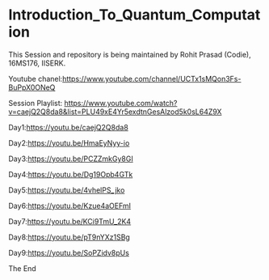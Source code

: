 # Introduction_To_Quantum_Computation

This Session and repository is being maintained by Rohit Prasad (Codie), 16MS176, IISERK.

Youtube chanel:https://www.youtube.com/channel/UCTx1sMQon3Fs-BuPpX0ONeQ

Session Playlist: https://www.youtube.com/watch?v=caejQ2Q8da8&list=PLU49xE4Yr5exdtnGesAlzod5k0sL64Z9X

Day1:https://youtu.be/caejQ2Q8da8

Day2:https://youtu.be/HmaEyNyy-io

Day3:https://youtu.be/PCZZmkGy8GI

Day4:https://youtu.be/Dg19Opb4GTk

Day5:https://youtu.be/4vhelPS_jko

Day6:https://youtu.be/Kzue4aOEFmI

Day7:https://youtu.be/KCi9TmU_2K4

Day8:https://youtu.be/pT9nYXz1SBg

Day9:https://youtu.be/SoPZidv8pUs

The End
